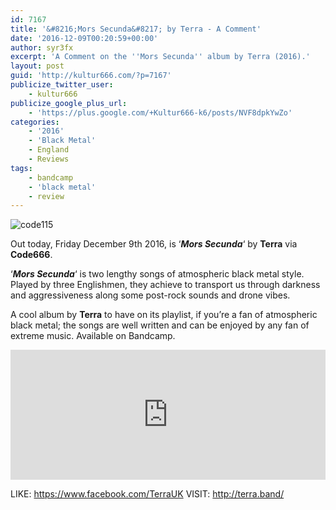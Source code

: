 ```yaml
---
id: 7167
title: '&#8216;Mors Secunda&#8217; by Terra - A Comment'
date: '2016-12-09T00:20:59+00:00'
author: syr3fx
excerpt: 'A Comment on the ''Mors Secunda'' album by Terra (2016).'
layout: post
guid: 'http://kultur666.com/?p=7167'
publicize_twitter_user:
    - kultur666
publicize_google_plus_url:
    - 'https://plus.google.com/+Kultur666-k6/posts/NVF8dpkYwZo'
categories:
    - '2016'
    - 'Black Metal'
    - England
    - Reviews
tags:
    - bandcamp
    - 'black metal'
    - review
---
```


![code115](http://localhost:8080/wp-content/uploads/2016/12/code115.jpg?w=680)

Out today, Friday December 9th 2016, is ‘***Mors Secunda***‘ by **Terra** via **Code666**.

‘***Mors Secunda***‘ is two lengthy songs of atmospheric black metal style. Played by three Englishmen, they achieve to transport us through darkness and aggressiveness along some post-rock sounds and drone vibes.

A cool album by **Terra** to have on its playlist, if you’re a fan of atmospheric black metal; the songs are well written and can be enjoyed by any fan of extreme music. Available on Bandcamp.

<iframe style="border: 0; width: 100%; height: 208px;" src="https://bandcamp.com/EmbeddedPlayer/album=2598676560/size=large/bgcol=333333/linkcol=e99708/tracklist=false/transparent=true/" seamless></iframe>

LIKE: <https://www.facebook.com/TerraUK>
VISIT: <http://terra.band/>